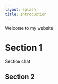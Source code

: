 ```yaml
---
layout: splash
title: Introduction
---
```


Welcome to my website

# Section 1

Section chat

## Section 2
